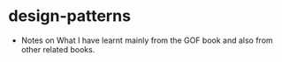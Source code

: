 # design-patterns
- Notes on What I have learnt mainly from the GOF book and also from other related books.
